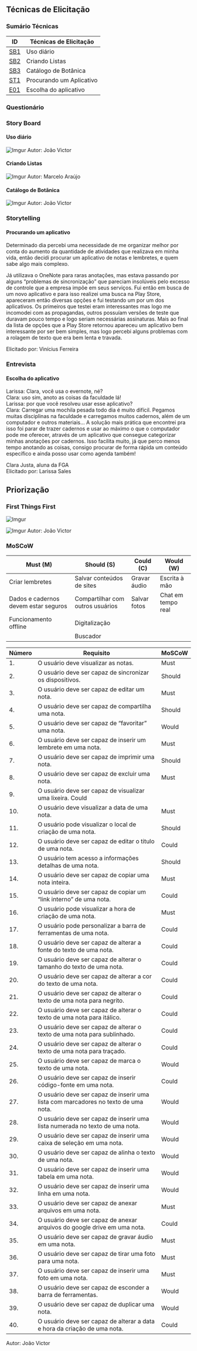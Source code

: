 ## Técnicas de Elicitação

### Sumário Técnicas

| ID | Técnicas de Elicitação|
|----|------|
| [SB1](https://requisitos-2018-2-evernote.github.io/Evernote/Elicitacao/#uso-diario) | Uso diário |
| [SB2](https://requisitos-2018-2-evernote.github.io/Evernote/Elicitacao/#criando-listas) | Criando Listas |
| [SB3](https://requisitos-2018-2-evernote.github.io/Evernote/Elicitacao/#catalogo-de-botanica) | Catálogo de Botânica |
| [ST1](https://requisitos-2018-2-evernote.github.io/Evernote/Elicitacao/#procurando-um-aplicativo) | Procurando um Aplicativo |
| [E01](https://requisitos-2018-2-evernote.github.io/Evernote/Elicitacao/#escolha-do-aplicativo) | Escolha do aplicativo |

### Questionário

### Story Board

#### Uso diário 
![Imgur](https://i.imgur.com/99xUIVI.jpg)
Autor: João Victor

#### Criando Listas

![Imgur](https://i.imgur.com/Q4pm6aI.jpg?1)
Autor: Marcelo Araújo

#### Catálogo de Botânica
![Imgur](https://i.imgur.com/RycRwGb.png)
Autor: João Victor


### Storytelling

#### Procurando um aplicativo

Determinado dia percebi uma necessidade de me organizar melhor por conta do aumento da quantidade de atividades que realizava em minha vida, então decidi procurar um aplicativo de notas e lembretes, e quem sabe algo mais complexo.

Já utilizava o OneNote para raras anotações, mas estava passando por alguns “problemas de sincronização” que pareciam insolúveis pelo excesso de controle que a empresa impõe em seus serviços. Fui então em busca de um novo aplicativo e para isso realizei uma busca na Play Store, apareceram então diversas opções e fui testando um por um dos aplicativos. Os primeiros que testei eram interessantes mas logo me incomodei com as propagandas, outros possuíam versões de teste que duravam pouco tempo e logo seriam necessárias assinaturas. Mais ao final da lista de opções que a Play Store retornou apareceu um aplicativo bem interessante por ser bem simples, mas logo percebi alguns problemas com a rolagem de texto que era bem lenta e travada.

Elicitado por: Vinícius Ferreira

### Entrevista

#### Escolha do aplicativo

Larissa: Clara, você usa o evernote, né?  
Clara: uso sim, anoto as coisas da faculdade lá!  
Larissa: por que você resolveu usar esse aplicativo?  
Clara: Carregar uma mochila pesada todo dia é muito difícil. Pegamos muitas disciplinas na faculdade e carregamos muitos cadernos, além de um computador e outros materiais… A solução mais prática que encontrei pra isso foi parar de trazer cadernos e usar ao máximo o que o computador pode me oferecer, através de um aplicativo que consegue categorizar minhas anotações por cadernos. Isso facilita muito, já que perco menos tempo anotando as coisas, consigo procurar de forma rápida um conteúdo específico e ainda posso usar como agenda também!

Clara Justa, aluna da FGA  
Elicitado por: Larissa Sales

## Priorização

### First Things First

![Imgur](https://i.imgur.com/ykiIY1V.png)

![Imgur](https://i.imgur.com/IP5VG7I.png?1)
Autor: João Victor


### MoSCoW

| Must (M) |  Should (S) | Could (C) | Would (W) |
|----------|------------|-----------|-----------|
| Criar lembretes | Salvar conteúdos de sites | Gravar áudio | Escrita à mão |
| Dados e cadernos devem estar seguros | Compartilhar com outros usuários | Salvar fotos | Chat em tempo real |
| Funcionamento offline | Digitalização |||
|| Buscador ||||

|Número|Requisito|MoSCoW|
|---------|-------|---------|
|1.| O usuário deve visualizar as notas.| Must |
|2.| O usuário deve ser capaz de sincronizar os dispositivos.| Should |
|3.| O usuário deve ser capaz de editar um nota. |Must|
|4.| O usuário deve ser capaz de compartilha uma nota. | Should|
|5.| O usuário deve ser capaz de “favoritar” uma nota.| Would|
|6.| O usuário deve ser capaz de inserir um lembrete em uma nota.| Must|
|7.| O usuário deve ser capaz de imprimir uma nota. | Should|
|8.| O usuário deve ser capaz de excluir uma nota. | Must|
|9.| O usuário deve ser capaz de visualizar uma lixeira. Could|
|10.| O usuário deve visualizar a data de uma nota. | Must|
|11.| O usuário pode visualizar o local de criação de uma nota. | Should|
|12.| O usuário deve ser capaz de editar o titulo de uma nota. | Could|
|13.| O usuário tem acesso a informações detalhas de uma nota. | Should|
|14.| O usuário deve ser capaz de copiar uma nota inteira. | Must|
|15.| O usuário deve ser capaz de copiar um “link interno” de uma nota.| Could|
|16.| O usuário pode visualizar a hora de criação de uma nota. | Must|
|17.| O usuário pode personalizar a barra de ferramentas de uma nota.| Could|
|18.| O usuário deve ser capaz de alterar a fonte do texto de uma nota.| Could|
|19.| O usuário deve ser capaz de alterar o tamanho do texto de uma nota.| Could|
|20.| O usuário deve ser capaz de alterar a cor do texto de uma nota.| Could|
|21.| O usuário deve ser capaz de alterar o texto de uma nota para negrito.| Could|
|22.| O usuário deve ser capaz de alterar o texto de uma nota para itálico.| Could|
|23.| O usuário deve ser capaz de alterar o texto de uma nota para sublinhado.| Could|
|24.| O usuário deve ser capaz de alterar o texto de uma nota para traçado.| Could|
|25. |O usuário deve ser capaz de marca o texto de uma nota. | Would|
|26. |O usuário deve ser capaz de inserir código-fonte em uma nota.| Could|
|27.| O usuário deve ser capaz de inserir uma lista com marcadores no texto de uma nota.|Would|
|28.| O usuário deve ser capaz de inserir uma lista numerada no texto de uma nota.| Would|
|29.| O usuário deve ser capaz de inserir uma caixa de seleção em uma nota.| Would|
|30.| O usuário deve ser capaz de alinha o texto de uma nota. | Would|
|31.| O usuário deve ser capaz de inserir uma tabela em uma nota.| Would|
|32.| O usuário deve ser capaz de inserir uma linha em uma nota.| Would|
|33.| O usuário deve ser capaz de anexar arquivos em uma nota. | Must|
|34.| O usuário deve ser capaz de anexar arquivos do google drive em uma nota.| Could|
|35.| O usuário deve ser capaz de gravar áudio em uma nota. | Must|
|36.| O usuário deve ser capaz de tirar uma foto para uma nota. | Must|
|37.| O usuário deve ser capaz de inserir uma foto em uma nota. | Must|
|38.| O usuário deve ser capaz de esconder a barra de ferramentas.| Would|
|39.| O usuário deve ser capaz de duplicar uma nota. | Would|
|40.| O usuário deve ser capaz de alterar a data e hora da criação de uma nota.| Could|

Autor: João Victor
